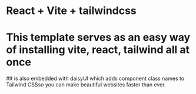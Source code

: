 # React + Vite + tailwindcss


# This template serves as an easy way of installing vite, react, tailwind all at once


#It is also embedded with daisyUI which adds component class names to Tailwind CSSso you can make beautiful websites faster than ever. 

